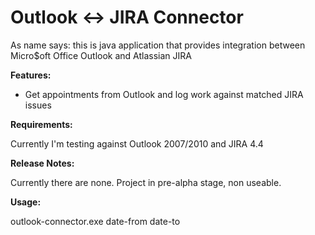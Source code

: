 Outlook <-> JIRA Connector
==========================

As name says: this is java application that provides integration between
Micro$oft Office Outlook and Atlassian JIRA

__Features:__

- Get appointments from Outlook and log work against matched JIRA issues

__Requirements:__

Currently I'm testing against Outlook 2007/2010 and JIRA 4.4

__Release Notes:__

Currently there are none. Project in pre-alpha stage, non useable.

__Usage:__

outlook-connector.exe date-from date-to
